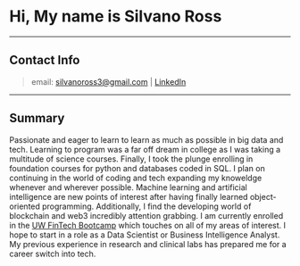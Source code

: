 # Hi, My name is Silvano Ross
---
## Contact Info
> email: silvanoross3@gmail.com | [LinkedIn](https://www.linkedin.com/in/silvano-ross-b6a15a93/) 
---
## Summary

Passionate and eager to learn to learn as much as possible in big data and tech. 
Learning to program was a far off dream in college as I was taking a multitude of science courses.
Finally, I took the plunge enrolling in foundation courses for python and databases coded in SQL. I plan on continuing in the world of coding and tech expanding
my knoweldge whenever and wherever possible. Machine learning and artificial intelligence are new points of interest after 
having finally learned object-oriented programming. Additionally, I find the developing world of blockchain and web3 incredibly attention grabbing. I am currently enrolled in the [UW FinTech Bootcamp](https://bootcamp.uw.edu/fintech/landing-b5a/?s=Google-Brand&pkw=%2Buw%20%2Bfintech&pcrid=479786454847&pmt=b&utm_source=google&utm_medium=cpc&utm_campaign=GGL%7CUNIVERSITY-OF-WASHINGTON%7CSEM%7CFINTECH%7C-%7COFL%7CTIER-1%7CALL%7CBRD%7CBMM%7CCore%7CGeneral&utm_term=%2Buw%20%2Bfintech&s=google&k=%2Buw%20%2Bfintech&utm_adgroupid=111256639874&utm_locationphysicalms=9033311&utm_matchtype=b&utm_network=g&utm_device=c&utm_content=479786454847&utm_placement=&gclid=Cj0KCQjwxIOXBhCrARIsAL1QFCY6F3BHuf4V0jBNzwQ3vnrKpy5v27rwOsDz-ZGeVMvMXJm7cRe928gaAt00EALw_wcB&gclsrc=aw.ds) which touches on all of my areas of interest. I hope to start in a role as a Data Scientist or Business Intelligence Analyst. My previous experience in research and clinical labs has prepared me for a career switch into tech.
